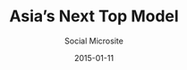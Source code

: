 ---
published:     false
layout:        post
date:          2015-01-11
categories:    
- work

title:         "Asia’s Next Top Model"
subtitle:      "Social Microsite"

thumbnail:     work/asntm.png
image:         work/asntm.jpg

role:          "Front-end Development"
description:   "Built to support the TV show and promote social engagement after each week’s program. A custom Wordpress theme built from scratch to suit the client’s designs."
---